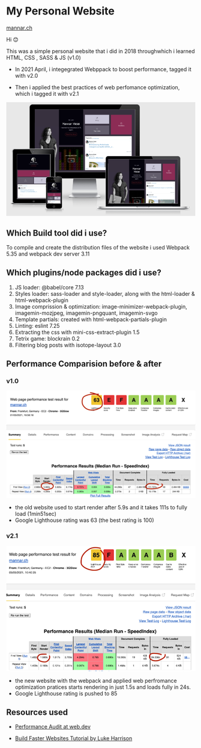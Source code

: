 # My Personal Website
[mannar.ch](http://www.mannar.ch)

Hi :blush:

This was a simple personal website that i did in 2018 throughwhich i learned HTML, CSS , SASS & JS (v1.0)

*   In 2021 April, i integegrated Webppack to boost performance, tagged it with v2.0

*  Then i applied the best practices of web perfomance optimization, which i tagged it with v2.1

![](/mannar.ch-responsive.png)

## Which Build tool did i use?
To compile and create the distribution files of the website i used Webpack 5.35 and webpack dev server 3.11
## Which plugins/node packages did i use?
1.  JS loader:  @babel/core 7.13
2.  Styles loader: sass-loader and style-loader, along with the html-loader & html-webpack-plugin
3.  Image comprission & optimization: image-minimizer-webpack-plugin, imagemin-mozjpeg, imagemin-pngquant, imagemin-svgo
4.  Template partials: created with html-webpack-partials-plugin
5.  Linting: eslint 7.25
6. Extracting the css with mini-css-extract-plugin 1.5
7.  Tetrix game: blockrain 0.2
8.  Filtering blog posts with isotope-layout 3.0


## Performance Comparision before & after
### v1.0
![](/mannar.ch-performance-v1.0.png)
-   the old website used to start render after 5.9s and it takes 111s to fully load (1min51sec)
-   Google Lighthouse rating was 63 (the best rating is 100)
### v2.1
![](/mannar.ch-performance-v2.1.png)
-   the new website with the webpack and applied web perfromance optimization pratices starts rendering in just 1.5s and loads fully in 24s.
-   Google Lighthouse rating is pushed to 85

## Resources used
*   [Performance Audit at web.dev](https://web.dev/lighthouse-performance/)

*   [Build Faster Websites Tutorial by Luke Harrison](https://www.udemy.com/course/building-faster-websites-getting-started-with-web-performance/)
